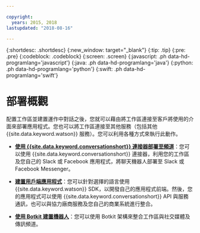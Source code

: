 ```yaml
---

copyright:
  years: 2015, 2018
lastupdated: "2018-08-16"

---
```


{:shortdesc: .shortdesc}
{:new_window: target="_blank"}
{:tip: .tip}
{:pre: .pre}
{:codeblock: .codeblock}
{:screen: .screen}
{:javascript: .ph data-hd-programlang='javascript'}
{:java: .ph data-hd-programlang='java'}
{:python: .ph data-hd-programlang='python'}
{:swift: .ph data-hd-programlang='swift'}

# 部署概觀

配置工作區並建置運作中對話之後，您就可以藉由將工作區連接至客戶將使用的介面來部署應用程式。您也可以將工作區連接至其他服務（包括其他 {{site.data.keyword.watson}} 服務）。您可以利用各種方式來執行此動作。

- [**使用 {{site.data.keyword.conversationshort}} 連接器部署至頻道**](conversation-connector.html)：您可以使用 {{site.data.keyword.conversationshort}} 連接器，利用您的工作區及您自己的 Slack 或 Facebook 應用程式，將聊天機器人部署至 Slack 或 Facebook Messenger。

- [**建置用戶端應用程式**](develop-app.html)：您可以針對選擇的語言使用 {{site.data.keyword.watson}} SDK，以開發自己的應用程式前端。然後，您的應用程式可以使用 {{site.data.keyword.conversationshort}} API 與服務通訊，也可以與協力廠商服務及您自己的商業系統進行整合。

- [**使用 Botkit 建置機器人**](integrations.html)：您可以使用 Botkit 架構來整合工作區與社交媒體及傳訊頻道。
